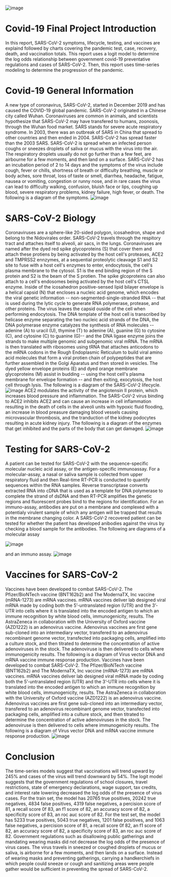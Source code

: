 ![image](https://user-images.githubusercontent.com/56414953/112048508-deeba200-8b24-11eb-8cfa-9b61476acc04.png)
# Covid-19 Final Project Introduction
In this report, SARS-CoV-2 symptoms, lifecycle, testing, and vaccines are explaind followed by charts covering the pandemic test, case, recovery, death, and vaccination totals. This report uses a logit model to determine the log odds relationship between government covid-19 preventative regulations and cases of SARS-CoV-2. Then, this report uses time-series modeling to determine the progression of the pandemic.
# Covid-19 General Information
A new type of coronavirus, SARS-CoV-2, started in December 2019 and has caused the COVID-19 global pandemic. SARS-CoV-2 originated in a Chinese city called Wuhan. Coronaviruses are common in animals, and scientists hypothesize that SARS-CoV-2 may have transfered to humans, zoonosis, through the Wuhan food market. SARS stands for severe acute respiratory syndrome. In 2003, there was an outbreak of SARS in China that spread to other countries and then ended in 2004. SARS-CoV-2 has spread faster than the 2003 SARS. SARS-CoV-2 is spread when an infected person coughs or sneezes droplets of saliva or mucus with the virus into the air. The respiratory droplets usually do not go further than a few feet, are airbourne for a few moments, and then land on a surface. SARS-CoV-2 has an incubation period of 2 to 14 days and the symptoms of the virus include cough, fever or chills, shortness of breath or difficulty breathing, muscle or body aches, sore throat, loss of taste or smell, diarrhea, headache, fatigue, nausea or vomiting, congestion or runny nose, and in rare cases the virus can lead to difficulty walking, confusion, bluish face or lips, coughing up blood, severe respiratory problems, kidney failure, high fever, or death. The following is a diagram of the symptoms.
![image](https://user-images.githubusercontent.com/56414953/112048677-0b072300-8b25-11eb-8840-d80b978cf20b.png)
# SARS-CoV-2 Biology
Coronaviruses are a sphere-like 20-sided polygon, icosahedron, shape and belong to the Nidovirales order. SARS-CoV-2 travels through the respitory tract and attaches itself to alveoli, air sacs, in the lungs. Coronaviruses are named after the dyed red spike glycoproteins (S) that cover them and attach these protiens by being activated by the host cell's proteases, ACE2 and TMPRSS2 ennzymes, at a sequential proteolytic cleavage S1 and S2 site to fuse with a host cell's enzymes to enter, endocytosis, the cell's plasma membrane to the cytosol. S1 is the end binding region of the S protein and S2 is the beam of the S protien. The spike glcoproteins can also attach to a cell's endosomes being activated by the host cell's CTSL enzyme. Inside of the icosahedron positive-sensed lipid bilayer envelope is a helical capsid (N) that encloses a nucleic acid genome, which encodes the viral genetic information -- non-segmented-single-stranded RNA -- that is used during the lytic cycle to generate RNA polymerase, protease, and other proteins. The virus leaves the capsid ouside of the cell when performing endocytosis. The DNA template of the host cell is transcribed by helicase enzyme separating the two nucleic acid strands of the DNA, the DNA polymerase enzyme catalyzes the synthesis of RNA molecules -- adenine (A) to uracil (U), thymine (T) to adenine (A), guanine (G) to cytosine (C), and cytosine (C) to guanine (G)-- and the DNA ligase enzyme joins the strands to make multiple genomic and subgenomic viral mRNA. The mRNA is then translated with ribosomes using tRNA that attaches anticodons to the mRNA codons in the Rough Endoplasmic Reticulum to build viral amino acid molecules that form a viral protien chain of polypeptides that are further assembled in the Golgi Aparatus and then stored in vesicles. The dyed yellow envelope proteins (E) and dyed orange membrane glycoproteins (M) assist in budding -- using the host cell's plasma membrane for envelope formation -- and then exiting, exocytosis, the host cell through lysis. The following is a diagram of the SARS-CoV-2 lifecycle.
![image](https://user-images.githubusercontent.com/56414953/112049490-14dd5600-8b26-11eb-9c3c-5ed65b39cc46.png)
ACE2 modulates the activity of the angiotensin II protein, which increases blood pressure and inflammation. The SARS-CoV-2 virus binding to ACE2 inhibits ACE2 and can cause an increase in cell inflammation resulting in the death of cells in the alveoli units with hypoxic fluid flooding, an increase in blood preasure damaging blood vessels causing microvascular thrombosis, and the tranduction of the kidney podocytes resulting in acute kidney injury. The following is a diagram of the enzymes that get inhibited and the parts of the body that can get damaged.
![image](https://user-images.githubusercontent.com/56414953/112049125-98e30e00-8b25-11eb-95b7-f4a19ebf0a77.png)
# Testing for SARS-CoV-2
A patient can be tested for SARS-CoV-2 with the sequence-specific molecular nucleic acid assay, or the antigen-specific immunoassay. For a molecular-assay, a nasal or saliva sample is collected from upper respiratory fluid and then Real-time RT-PCR is conducted to quantify sequences within the RNA samples. Reverse transcriptase converts extracted RNA into cDNA that is used as a template for DNA polymerase to complete the strand of dsDNA and then RT-PCR amplifies the genetic regions and fluorescent probes bind to the regions for identification. For an immuno-assay, antibodies are put on a membrane and complexed with a potentialy virulent sample of which any antigen will be trapped that results in the membrane changing color. A SARS-CoV-2 recovered patient can be tested for whether the patient has developed anibodies against the virus by checking a blood sample for the antibodies. The following are diagrams of a molecular assay

![image](https://user-images.githubusercontent.com/56414953/112049170-a6989380-8b25-11eb-8d39-89612a07e920.png)

and an immuno assay.
![image](https://user-images.githubusercontent.com/56414953/112049200-aef0ce80-8b25-11eb-8301-43ff58f546ce.png)
# Vaccines for SARS-CoV-2
Vaccines have been developed to combat SARS-CoV-2. The Pfizer/BioNTech vaccine (BNT162b2) and The ModernaTX, Inc vaccine (mRNA-1273) are mRNA vaccines. mRNA vaccines deliver lab designed viral mRNA made by coding both the 5’-untranslated region (UTR) and the 3’-UTR into cells where it is translated into the encoded antigen to which an immune recognition by white blood cells, immunogenicity, results. The AstraZeneca in collaboration with the University of Oxford vaccine (AZD1222) is an adenovirus vaccine. Adenovirus vaccines are first gene sub-cloned into an intermediary vector, transfered to an adenovirus recombinant genome vector, transfected into packaging cells, amplified into a culture stock, and then titrated to determine the concentration of active adenoviruses in the stock. The adenoviruse is then delivered to cells where immunogenicity results. The following is a diagram of Virus vector DNA and mRNA vaccine immune response production.
Vaccines have been developed to combat SARS-CoV-2. The Pfizer/BioNTech vaccine (BNT162b2) and The ModernaTX, Inc vaccine (mRNA-1273) are mRNA vaccines. mRNA vaccines deliver lab designed viral mRNA made by coding both the 5’-untranslated region (UTR) and the 3’-UTR into cells where it is translated into the encoded antigen to which an immune recognition by white blood cells, immunogenicity, results. The AstraZeneca in collaboration with the University of Oxford vaccine (AZD1222) is an adenovirus vaccine. Adenovirus vaccines are first gene sub-cloned into an intermediary vector, transfered to an adenovirus recombinant genome vector, transfected into packaging cells, amplified into a culture stock, and then titrated to determine the concentration of active adenoviruses in the stock. The adenoviruse is then delivered to cells where immunogenicity results. The following is a diagram of Virus vector DNA and mRNA vaccine immune response production.
![image](https://user-images.githubusercontent.com/56414953/112049237-badc9080-8b25-11eb-9a75-617ebe526286.png)

# Conclusion
The time-series models suggest that vaccinations will trend upward by 245% and cases of the virus will trend downward by 54%. The logit model suggests that the government regulations of school closures, travel restrictions, state of emergency declarations, wage support, tax credits, and interest rate lowering decreased the log odds of the presence of virus cases.  For the train set, the model has 20765 true positives, 20242 true negatives, 4834 false positives, 4319 false negatives, a percision score of 81, a recall score 0f 83, an f1 score of 82, an accuracy score of 82, a specificity score of 83, an roc auc score of 82.  For the test set, the model has 5233 true positives, 5043 true negatives, 1201 false positives, and 1063 false negatives, a percision score of 81, a recall score 0f 82, an f1 score of 82, an accuracy score of 82, a specificity score of 83, an roc auc score of 82.  Government regulations such as disallowing public gatherings and mandating wearing masks did not decrease the log odds of the presence of virus cases. The virus travels in sneezed or coughed droplets of mucus or saliva, is airborne for a few moments, and then lands on a surface. Instead of wearing masks and preventing gatherings, carrying a handkerchiefs in which people could sneeze or cough and sanitizing areas were people gather would be sufficient in preventing the spread of SARS-CoV-2.
